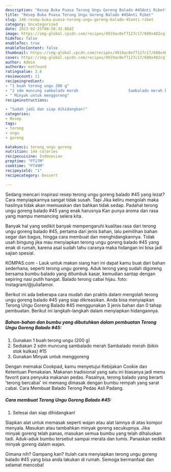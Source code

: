 ```yaml
---
description: "Resep Buka Puasa Terong Ungu Goreng Balado #45Anti Ribet"
title: "Resep Buka Puasa Terong Ungu Goreng Balado #45Anti Ribet"
slug: 348-resep-buka-puasa-terong-ungu-goreng-balado-45anti-ribet
category: Uncategorized
date: 2023-02-25T00:50:32.864Z
image: https://img-global.cpcdn.com/recipes/4919ac0ef7127c17/680x482cq70/terong-ungu-goreng-balado-45-foto-resep-utama.jpg
hideToc: false
enableToc: true
enableTocContent: false
thumbnail: https://img-global.cpcdn.com/recipes/4919ac0ef7127c17/680x482cq70/terong-ungu-goreng-balado-45-foto-resep-utama.jpg
cover: https://img-global.cpcdn.com/recipes/4919ac0ef7127c17/680x482cq70/terong-ungu-goreng-balado-45-foto-resep-utama.jpg
author: Admin
authorAv: notfound
ratingvalue: 3.8
reviewcount: 11
recipeingredient:
- "1 buah terong ungu 200 g"
- "2 sdm muncung sambalado merah                      Sambalado merah bikin stok kulkas 15"
- " Minyak untuk menggoreng"
recipeinstructions:

- "Sudah jadi dan siap dihidangkan!"
categories:
- Resep
tags:
- terong
- ungu
- goreng

katakunci: terong ungu goreng 
nutrition: 144 calories
recipecuisine: Indonesian
preptime: "PT17M"
cooktime: "PT49M"
recipeyield: "1"
recipecategory: Dessert

---
```



Sedang mencari inspirasi resep terong ungu goreng balado #45 yang lezat? Cara menyiapkannya sangat tidak susah. Tapi Jika keliru mengolah maka hasilnya tidak akan memuaskan dan bahkan tidak sedap. Padahal terong ungu goreng balado #45 yang enak harusnya Kan punya aroma dan rasa yang mampu memancing selera kita.


Banyak hal yang sedikit banyak mempengaruhi kualitas rasa dari terong ungu goreng balado #45, pertama dari jenis bahan, lalu pemilihan bahan segar dan bagus, hingga cara membuat dan menghidangkannya. Tidak usah bingung jika mau menyiapkan terong ungu goreng balado #45 yang enak di rumah, karena asal sudah tahu caranya maka hidangan ini bisa jadi sajian spesial.

KOMPAS.com - Lauk untuk makan siang hari ini dapat kamu buat dari bahan sederhana, seperti terong ungu goreng. Aduk terong yang sudah digoreng bersama bumbu balado yang ditumbuk kasar, kemudian santap dengan sepiring nasi putih hangat. Balado terong cabai hijau. foto: Instagram/@juliafamor.


Berikut ini ada beberapa cara mudah dan praktis dalam mengolah terong ungu goreng balado #45 yang siap dikreasikan. Anda bisa menyiapkan Terong Ungu Goreng Balado #45 menggunakan 3 jenis bahan dan 0 tahap pembuatan. Berikut ini langkah-langkah dalam menyiapkan hidangannya.

<!--inarticleads1-->

##### Bahan-bahan dan bumbu yang dibutuhkan dalam pembuatan Terong Ungu Goreng Balado #45:

1. Gunakan 1 buah terong ungu (200 g)
1. Sediakan 2 sdm muncung sambalado merah                      Sambalado merah (bikin stok kulkas) #15
1. Gunakan  Minyak untuk menggoreng


Dengan memakai Cookpad, kamu menyetujui Kebijakan Cookie dan Ketentuan Pemakaian. Makanan tradisional yang satu ini biasanya jadi menu favorit para penyuka makanan pedas. Pasalnya, terong balado yang berarti &#39;terong bercabai&#39; ini memang dimasak dengan bumbu rempah yang sarat cabai. Cara Membuat Balado Terong Pedas Asli Padang. 

<!--inarticleads2-->

##### Cara membuat Terong Ungu Goreng Balado #45:


1. Selesai dan siap dihidangkan!

Siapkan alat untuk memasak seperti wajan atau alat lainnya di atas kompor menyala. Masukan atau tambahkan minyak goreng secukupnya. Jika minyak goreng telah panas, masukan semua bumbu yang telah dihaluskan tadi. Aduk-aduk bumbu tersebut sampai merata dan tumis. Panaskan sedikit minyak goreng dalam wajan. 

Gimana nih? Gampang kan? Itulah cara menyiapkan terong ungu goreng balado #45 yang bisa anda lakukan di rumah. Semoga bermanfaat dan selamat mencoba!
